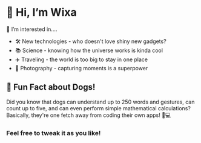 # 👋 Hi, I’m Wixa

👀 I’m interested in....
- 🛠️ New technologies - who doesn't love shiny new gadgets?
- 📚 Science - knowing how the universe works is kinda cool
- ✈️ Traveling - the world is too big to stay in one place
- 📸 Photography - capturing moments is a superpower
  
## 🐶 Fun Fact about Dogs!
Did you know that dogs can understand up to 250 words and gestures, can count up to five, and can even perform simple mathematical calculations? Basically, they're one fetch away from coding their own apps! 🐾💻 

### Feel free to tweak it as you like!
<!---
hejwixa/hejwixa is a ✨ special ✨ repository because its `README.md` (this file) appears on your GitHub profile.
You can click the Preview link to take a look at your changes.
--->
